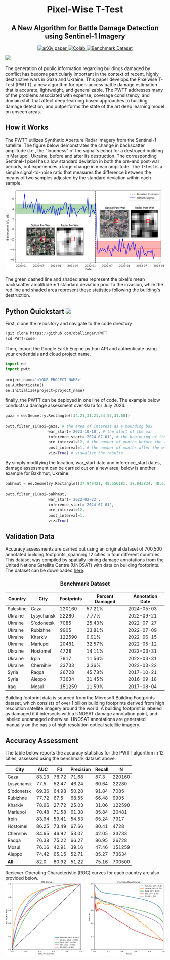 <h1 align="center">Pixel-Wise T-Test</h1>
<h2 align="center">A New Algorithm for Battle Damage Detection using Sentinel-1 Imagery </h2>

<p style="text-align: center;">
  <a href="https://arxiv.org/pdf/2405.06323">
    <img src="https://img.shields.io/badge/arXiv-paper-b31b1b.svg" alt="arXiv paper">
  </a>
  <a href="https://colab.research.google.com/github/oballinger/PWTT/blob/main/pwtt_quickstart.ipynb">
    <img src="https://colab.research.google.com/assets/colab-badge.svg" alt="Colab">
  </a>
  <a href="https://drive.google.com/file/d/1AjsCJ5Wc0xDRUcc0VHtATLWee2lVN8RM/view?usp=sharing">
    <img src="https://img.shields.io/badge/Benchmark%20Dataset-8A2BE2" alt="Benchmark Dataset">
  </a>
</p>

![](figs/pwtt_pre_post.png)

The generation of public information regarding buildings damaged by conflict has become particularly important in the context of recent, highly destructive wars in Gaza and Ukraine. This paper develops the Pixelwise T-Test (PWTT), a new algorithm for open-access battle damage estimation that is accurate, lightweight, and generalizable. The PWTT addresses many of the problems associated with expense, coverage consistency, and domain shift that affect deep-learning based approaches to building damage detection, and outperforms the state of the art deep learning model on unseen areas. 

## How it Works 

The PWTT utilizes Synthetic Aperture Radar imagery from the Sentinel-1 satellite. The figure below demonstrates the change in backscatter amplitude (i.e., the "loudness" of the signal's echo) for a destroyed building in Mariupol, Ukraine, before and after its destruction. The corresponding Sentinel-1 pixel has a low standard deviation in both the pre-and post-war periods, but experiences a large change in mean amplitude. The T-Test is a simple signal-to-noise ratio that measures the difference between the means of two samples adjusted by the standard deviation within each sample.

![](figs/single_building.png)

The green dashed line and shaded area represent the pixel's mean backscatter amplitude $\pm$ 1 standard deviation prior to the invasion, while the red line and shaded area represent these statistics following the building's destruction.

## Python Quickstart [![](https://colab.research.google.com/assets/colab-badge.svg)](https://colab.research.google.com/github/oballinger/PWTT/blob/main/pwtt_quickstart.ipynb)


First, clone the repository and navigate to the code directory 

```python
!git clone https://github.com/oballinger/PWTT
!cd PWTT/code
```

Then, import the Google Earth Engine python API and authenticate using your credentials and cloud project name. 

```python
import ee
import pwtt

project_name='<YOUR PROJECT NAME>'
ee.Authenticate()
ee.Initialize(project=project_name)
```

finally, the PWTT can be deployed in one line of code. The example below conducts a damage assessment over Gaza for July 2024.

```python
gaza = ee.Geometry.Rectangle([34.21,31.21,34.57,31.60])

pwtt.filter_s1(aoi=gaza, # the area of interest as a bounding box
                   war_start='2023-10-10', # the start of the war
                   inference_start='2024-07-01', # the beginning of the inference window
                   pre_interval=12, # the number of months before the war to use as a reference period 
                   post_interval=1, # the number of months after the war to use as an inference period 
                   viz=True) # visualize the results
```

By simply modifying the location, war_start date and inference_start dates, damage assessment can be carried out on a new area; below is another example for Bakhmut, Ukraine:

```python
bakhmut = ee.Geometry.Rectangle([37.949421, 48.556181, 38.043834, 48.621584])

pwtt.filter_s1(aoi=bakhmut,
                   war_start='2022-02-22',
                   inference_start='2024-07-01',
                   pre_interval=12,
                   post_interval=1,
                   viz=True)
```

## Validation Data 

Accuracy assessments are carried out using an original dataset of 700,500 annotated building footprints, spanning 12 cities in four different countries. This dataset was compiled by spatially joining damage annotations from the United Nations Satellite Centre (UNOSAT) with data on building footprints. The dataset can be downloaded [here](https://drive.google.com/file/d/1AjsCJ5Wc0xDRUcc0VHtATLWee2lVN8RM/view?usp=sharing).

<h3 align="center">Benchmark Dataset</h3>

| Country   | City        | Footprints | Percent Damaged | Annotation Date |
|-----------|-------------|-------------|-----------------|-----------------|
| Palestine | Gaza        | 220160      | 57.21%          | 2024-05-03      |
| Ukraine   | Lysychansk  | 22280       | 7.77%           | 2022-09-21      |
| Ukraine   | S'odonetsk  | 7085        | 25.43%          | 2022-07-27      |
| Ukraine   | Rubizhne    | 9905        | 33.81%          | 2022-07-09      |
| Ukraine   | Kharkiv     | 122590      | 0.91%           | 2022-06-15      |
| Ukraine   | Mariupol    | 20481       | 32.57%          | 2022-05-12      |
| Ukraine   | Hostomel    | 4728        | 14.11%          | 2022-03-31      |
| Ukraine   | Irpin       | 7917        | 11.56%          | 2022-03-31      |
| Ukraine   | Chernihiv   | 33733       | 3.36%           | 2022-03-22      |
| Syria     | Raqqa       | 26728       | 45.78%          | 2017-10-21      |
| Syria     | Aleppo      | 73634       | 31.45%          | 2016-09-18      |
| Iraq      | Mosul       | 151259      | 11.59%          | 2017-08-04      |

Building footprint data is sourced from the Microsoft Building Footprints dataset, which consists of over 1 billion building footprints derived from high resolution satellite imagery around the world. A building footprint is labeled as damaged if it intersects with a UNOSAT damage annotation point, and labeled undamaged otherwise. UNOSAT annotations are generated manually on the basis of high resolution optical satellite imagery.

## Accuracy Assessment

The table below reports the accuracy statistics for the PWTT algorithm in 12 cities, assessed using the benchmark dataset above. 

| City        | AUC   | F1    | Precision | Recall | N      |
|-------------|-------|-------|-----------|--------|--------|
| Gaza        | 83.13 | 78.72 | 71.68     | 87.3   | 220160 |
| Lysychansk  | 77.5  | 52.47 | 46.24     | 60.64  | 22280  |
| S'odonetsk  | 69.36 | 64.98 | 50.28     | 91.84  | 7085   |
| Rubizhne    | 77.72 | 67.5  | 68.55     | 66.48  | 9905   |
| Kharkiv     | 78.66 | 27.72 | 25.03     | 31.06  | 122590 |
| Mariupol    | 70.48 | 71.58 | 61.38     | 85.84  | 20481  |
| Irpin       | 83.94 | 59.41 | 54.53     | 65.24  | 7917   |
| Hostomel    | 86.25 | 73.49 | 67.66     | 80.41  | 4728   |
| Chernihiv   | 84.65 | 46.92 | 53.07     | 42.05  | 33733  |
| Raqqa       | 76.38 | 75.22 | 66.27     | 86.95  | 26728  |
| Mosul       | 76.16 | 42.91 | 39.16     | 47.46  | 151259 |
| Aleppo      | 74.42 | 65.15 | 52.71     | 85.27  | 73634  |
| **All**     | 82.0  | 60.92 | 51.22     | 75.16  | 700500 |

Reciever-Operating Characteristic (ROC) curves for each country are also provided below.
![](figs/roc.png)